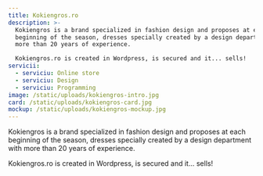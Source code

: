 ```yaml
---
title: Kokiengros.ro
description: >-
  Kokiengros is a brand specialized in fashion design and proposes at each
  beginning of the season, dresses specially created by a design department with
  more than 20 years of experience. 

  Kokiengros.ro is created in Wordpress, is secured and it... sells!
servicii:
  - serviciu: Online store
  - serviciu: Design
  - serviciu: Programming
image: /static/uploads/kokiengros-intro.jpg
card: /static/uploads/kokiengros-card.jpg
mockup: /static/uploads/kokiengros-mockup.jpg
---
```

Kokiengros is a brand specialized in fashion design and proposes at each beginning of the season, dresses specially created by a design department with more than 20 years of experience. 

Kokiengros.ro is created in Wordpress, is secured and it... sells!
